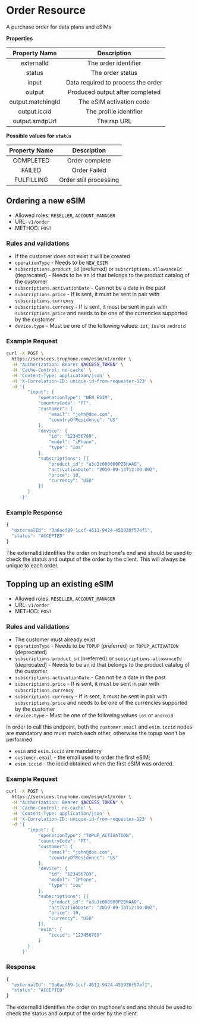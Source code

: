 # Order Resource

A purchase order for data plans and eSIMs

**Properties**

|   Property Name   |            Description             |
| :---------------: | :--------------------------------: |
|    externalId     |        The order identifier        |
|      status       |          The order status          |
|       input       | Data required to process the order |
|      output       |  Produced output after completed   |
| output.matchingId |      The eSIM activation code      |
|   output.iccid    |       The profile identifier       |
|  output.smdpUrl   |            The rsp URL             |

**Possible values for `status`**

| Property Name |      Description       |
| :-----------: | :--------------------: |
|   COMPLETED   |     Order complete     |
|    FAILED     |      Order Failed      |
|  FULFILLING   | Order still processing |

## Ordering a new eSIM

- Allowed roles: `RESELLER`, `ACCOUNT_MANAGER`
- URL: `v1/order`
- METHOD: `POST`

### Rules and validations

- If the customer does not exist it will be created
- `operationType` - Needs to be `NEW_ESIM`
- `subscriptions.product_id` (preferred) or `subscriptions.allowanceId` (deprecated) - Needs to be an id that belongs to the product catalog of the customer
- `subscriptions.activationDate` - Can not be a date in the past
- `subscriptions.price` - If is sent, it must be sent in pair with `subscriptions.currency`
- `subscriptions.currency` - If is sent, it must be sent in pair with `subscriptions.price` and needs to be one of the currencies supported by the customer
- `device.type` - Must be one of the following values: `iot`, `ios` or `android`

### Example Request

```bash
curl -X POST \
  https://services.truphone.com/esim/v1/order \
  -H "Authorization: Bearer $ACCESS_TOKEN" \
  -H 'Cache-Control: no-cache' \
  -H 'Content-Type: application/json' \
  -H 'X-Correlation-ID: unique-id-from-requester-123' \
  -d '{
      	"input": {
            "operationType": "NEW_ESIM",
            "countryCode": "PT",
            "customer": {
                "email": "john@doe.com",
                "countryOfResidence": "US"
            },
            "device": {
                "id": "123456789",
                "model": "iPhone",
                "type": "ios"
            },
      	    "subscriptions": [{
      	        "product_id": "a3u3z000000PZBhAAO",
      	        "activationDate": "2019-09-13T12:00:00Z",
      	        "price": 10,
      	        "currency": "USD"
      	    }]
      	}
      }'
```

### Example Response

```javascript
{
  "externalId": "3a6acf89-1ccf-4611-9424-453930f57ef1",
  "status": "ACCEPTED"
}
```

The externalId identifies the order on truphone's end and should be used to check the status and output of the order by the client. This will always be unique to each order.


## Topping up an existing eSIM

- Allowed roles: `RESELLER`, `ACCOUNT_MANAGER`
- URL: `v1/order`
- METHOD: `POST`

### Rules and validations

- The customer must already exist
- `operationType` - Needs to be `TOPUP` (preferred) or `TOPUP_ACTIVATION` (deprecated)
- `subscriptions.product_id` (preferred) or `subscriptions.allowanceId` (deprecated) - Needs to be an id that belongs to the product catalog of the customer
- `subscriptions.activationDate` - Can not be a date in the past
- `subscriptions.price` - If is sent, it must be sent in pair with `subscriptions.currency`
- `subscriptions.currency` - If is sent, it must be sent in pair with `subscriptions.price` and needs to be one of the currencies supported by the customer
- `device.type` - Must be one of the following values `ios` or `android`

In order to call this endpoint, both the `customer.email` and `esim.iccid` nodes are mandatory and must match each other, otherwise the topup won't be performed:

- `esim` and `esim.iccid` are mandatory
- `customer.email` - the email used to order the first eSIM;
- `esim.iccid` - the iccid obtained when the first eSIM was ordered.

### Example Request

```bash
curl -X POST \
  https://services.truphone.com/esim/v1/order \
  -H "Authorization: Bearer $ACCESS_TOKEN" \
  -H 'Cache-Control: no-cache' \
  -H 'Content-Type: application/json' \
  -H 'X-Correlation-ID: unique-id-from-requester-123' \
  -d '{
      	"input": {
            "operationType": "TOPUP_ACTIVATION",
            "countryCode": "PT",
            "customer": {
                "email": "john@doe.com",
                "countryOfResidence": "US"
            },
            "device": {
                "id": "123456789",
                "model": "iPhone",
                "type": "ios"
            },
            "subscriptions": [{
      	        "product_id": "a3u3z000000PZBhAAO",
      	        "activationDate": "2019-09-13T12:00:00Z",
      	        "price": 10,
      	        "currency": "USD"
      	    }],
      	    "esim": {
      	        "iccid": "123456789"
      	    }
      	}
      }'
```

### Response

```javascript
{
  "externalId": "3a6acf89-1ccf-4611-9424-453930f57ef1",
  "status": "ACCEPTED"
}
```

The externalId identifies the order on truphone's end and should be used to check the status and output of the order by the client.